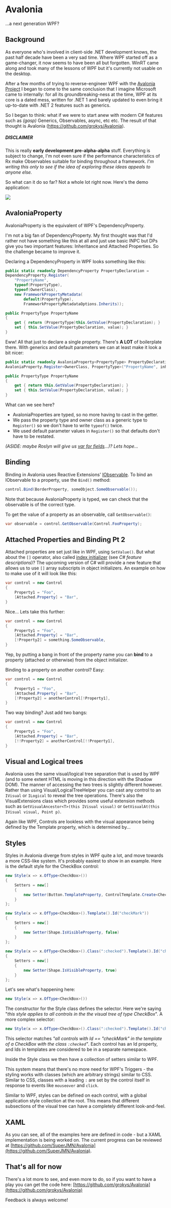 # Avalonia #

...a next generation WPF?

## Background ##

As everyone who's involved in client-side .NET development knows, the past half decade have been a 
very sad time. Where WPF started off as a game-changer, it now seems to have been all but forgotten.
WinRT came along and took many of the lessons of WPF but it's currently not usable on the desktop.

After a few months of trying to reverse-engineer WPF with the [Avalonia Project](https://github.com/grokys/Avalonia) I began to come to the same conclusion that I imagine Microsoft
came to internally: for all its groundbreaking-ness at the time, WPF at its core is a dated mess,
written for .NET 1 and barely updated to even bring it up-to-date with .NET 2 features such as
generics.

So I began to think: what if we were to start anew with modern C# features such as *(gasp)* 
Generics, Observables, async, etc etc. The result of that thought is Avalonia 
(https://github.com/grokys/Avalonia).

##### DISCLAIMER
This is really **early development pre-alpha-alpha** stuff. Everything is subject to 
change, I'm not even sure if the performance characteristics of Rx make Observables suitable for 
binding throughout a framework. *I'm writing this only to see if the idea of exploring these ideas 
appeals to anyone else.*

So what can it do so far? Not a whole lot right now. Here's the demo application:

![](screen.png)

## AvaloniaProperty ##

AvaloniaProperty is the equivalent of WPF's DependencyProperty. 

I'm not a big fan of DependencyProperty. My first thought was that I'd rather not have something 
like this at all and just use basic INPC but DPs give you two important features: Inheritance and 
Attached Properties. So the challenge became to improve it.

Declaring a DependencyProperty in WPF looks something like this:

```csharp
public static readonly DependencyProperty PropertyDeclaration =
DependencyProperty.Register(
    "PropertyName",
    typeof(PropertyType),
    typeof(OwnerClass),
    new FrameworkPropertyMetadata(
        default(PropertyType),
        FrameworkPropertyMetadataOptions.Inherits));

public PropertyType PropertyName
{
    get { return (PropertyType)this.GetValue(PropertyDeclaration); }
    set { this.SetValue(PropertyDeclaration, value); }
}
```

Eww! All that just to declare a single property. There's **A LOT** of boilerplate there. With 
generics and default parameters we can at least make it look a bit nicer:

```csharp
public static readonly AvaloniaProperty<PropertyType> PropertyDeclaration =
AvaloniaProperty.Register<OwnerClass, PropertyType>("PropertyName", inherits: true);

public PropertyType PropertyName
{
    get { return this.GetValue(PropertyDeclaration); }
    set { this.SetValue(PropertyDeclaration, value); }
}
```

What can we see here?

- AvaloniaProperties are typed, so no more having to cast in the getter.
- We pass the property type and owner class as a generic type to `Register()` so we don't have to 
write `typeof()` twice.
- We used default parameter values in `Register()` so that defaults don't have to be restated.

*(ASIDE: maybe Roslyn will give us [var for fields](http://blogs.msdn.com/b/ericlippert/archive/2009/01/26/why-no-var-on-fields.aspx)...)? Lets hope...*

## Binding

Binding in Avalonia uses Reactive Extensions' [IObservable](http://msdn.microsoft.com/library/dd990377.aspx). To bind an IObservable to a property, use the `Bind()` method:

```csharp
control.Bind(BorderProperty, someObject.SomeObservable());
```

Note that because AvaloniaProperty is typed, we can check that the observable is of the correct type.

To get the value of a property as an observable, call `GetObservable()`:

```csharp
var observable = control.GetObservable(Control.FooProperty);
```

## Attached Properties and Binding Pt 2

Attached properties are set just like in WPF, using `SetValue()`. But what about the `[]` operator, also called [index initializer](https://roslyn.codeplex.com/wikipage?title=Language%20Feature%20Status&referringTitle=Home) (see *C# feature descriptions*)? The upcoming version of C# will provide a new feature that allows us to use `[]` array subscripts in object initializers. An example on how to make use of it will look like this:

```csharp
var control = new Control
{
    Property1 = "Foo",
    [Attached.Property] = "Bar",
}
```


Nice... Lets take this further:

```csharp
var control = new Control
{
    Property1 = "Foo",
    [Attached.Property] = "Bar",
    [!Property2] = something.SomeObservable,
}
```

Yep, by putting a bang in front of the property name you can **bind** to a property (attached or 
otherwise) from the object initializer.

Binding to a property on another control? Easy:

```csharp
var control = new Control
{
    Property1 = "Foo",
    [Attached.Property] = "Bar",
    [!Property2] = anotherControl[!Property1],
}
```

Two way binding? Just add two bangs:

```csharp
var control = new Control
{
    Property1 = "Foo",
    [Attached.Property] = "Bar",
    [!!Property2] = anotherControl[!!Property1],
}
```

## Visual and Logical trees

Avalonia uses the same visual/logical tree separation that is used by WPF (and to some extent HTML 
is moving in this direction with the Shadow DOM). The manner of accessing the two trees is slightly
different however. Rather than using Visual/LogicalTreeHelper you can cast any control to an 
`IVisual` or `ILogical` to reveal the tree operations. There's also the VisualExtensions class which
provides some useful extension methods such as `GetVisualAncestor<T>(this IVisual visual)` or 
`GetVisualAt(this IVisual visual, Point p)`.

Again like WPF, Controls are lookless with the visual appearance being defined by the Template 
property, which is determined by...

## Styles

Styles in Avalonia diverge from styles in WPF quite a lot, and move towards a more CSS-like system.
It's probably easiest to show in an example. Here is the default style for the CheckBox control:

```csharp
new Style(x => x.OfType<CheckBox>())
{
	Setters = new[]
	{
	    new Setter(Button.TemplateProperty, ControlTemplate.Create<CheckBox>(this.Template))
	}
};

new Style(x => x.OfType<CheckBox>().Template().Id("checkMark"))
{
	Setters = new[]
	{
	    new Setter(Shape.IsVisibleProperty, false)
	}
};
	
new Style(x => x.OfType<CheckBox>().Class(":checked").Template().Id("checkMark"))
{
	Setters = new[]
	{
	    new Setter(Shape.IsVisibleProperty, true)
	}
};
```

Let's see what's happening here:

```csharp
new Style(x => x.OfType<CheckBox>())
```

The constructor for the Style class defines the selector. Here we're saying "*this style applies to 
all controls in the the visual tree of type CheckBox*". A more complex selector:

```csharp
new Style(x => x.OfType<CheckBox>().Class(":checked").Template().Id("checkMark"))
```

This selector matches *"all controls with Id == "checkMark" in the template of a CheckBox with the
class `:checked`"*. Each control has an Id property, and Ids in templates are considered to be in a
separate namespace.

Inside the Style class we then have a collection of setters similar to WPF. 

This system means that there's no more need for WPF's Triggers - the styling works with classes 
(which are arbitrary strings) similar to CSS. Similar to CSS, classes with a leading `:` are set
by the control itself in response to events like `mouseover` and `click`.

Similar to WPF, styles can be defined on each control, with a global application style collection
at the root. This means that different subsections of the visual tree can have a completely 
different look-and-feel.

## XAML

As you can see, all of the examples here are defined in code - but a XAML implementation is being
worked on. The current progress can be reviewed at [https://github.com/SuperJMN/Avalonia](https://github.com/SuperJMN/Avalonia).

## That's all for now

There's a lot more to see, and even more to do, so if you want to have a play you can get the code 
here: [https://github.com/grokys/Avalonia](https://github.com/grokys/Avalonia)

Feedback is always welcome!
